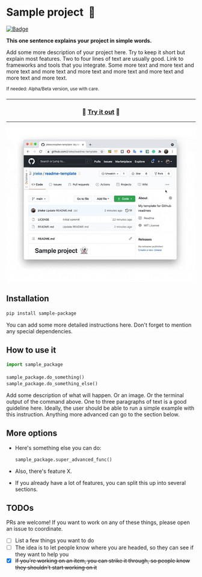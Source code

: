 # Sample project &nbsp;👻

[![Badge](https://img.shields.io/badge/add-badge-blue)](https://shields.io/)

**This one sentence explains your project in simple words.**

Add some more description of your project here. Try to keep it short but explain most features. Two to four lines of text are usually good. Link to frameworks and tools that you integrate. Some more text and more text and more text and more text and more text and more text and more text and more text and more text. 

<sup>If needed: Alpha/Beta version, use with care.</sup>

---

<h3 align="center">
  🎉 <a href="https://github.com/jrieke/readme-template">Try it out</a> 🎉
</h3>

---

<p align="center">
    <a href="https://github.com/jrieke/readme-template"><img src="demo.gif" width=600></a>
</p>


## Installation

```bash
pip install sample-package
```

You can add some more detailed instructions here. Don't forget to mention any special dependencies.


## How to use it

```python
import sample_package

sample_package.do_something()
sample_package.do_something_else()
```

Add some description of what will happen. Or an image. Or the terminal output of the command above. One to three paragraphs of text is a good guideline here. Ideally, the user should be able to run a simple example with this instruction. Anything more advanced can go to the section below. 


## More options

- Here's something else you can do:

  ```python
  sample_package.super_advanced_func()
  ```

- Also, there's feature X. 

- If you already have a lot of features, you can split this up into several sections.


## TODOs

PRs are welcome! If you want to work on any of these things, please open an issue to coordinate.

- [ ] List a few things you want to do
- [ ] The idea is to let people know where you are headed, so they can see if they want to help you
- [x] ~~If you're working on an item, you can strike it through, so people know they shouldn't start working on it~~
